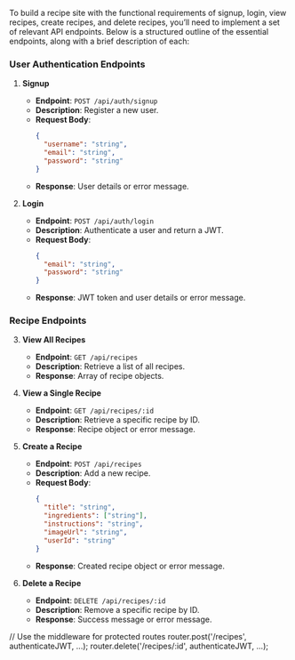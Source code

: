 To build a recipe site with the functional requirements of signup, login, view recipes, create recipes, and delete recipes, you’ll need to implement a set of relevant API endpoints. Below is a structured outline of the essential endpoints, along with a brief description of each:

### User Authentication Endpoints

1. **Signup**
   - **Endpoint**: `POST /api/auth/signup`
   - **Description**: Register a new user.
   - **Request Body**: 
     ```json
     {
       "username": "string",
       "email": "string",
       "password": "string"
     }
     ```
   - **Response**: User details or error message.

2. **Login**
   - **Endpoint**: `POST /api/auth/login`
   - **Description**: Authenticate a user and return a JWT.
   - **Request Body**: 
     ```json
     {
       "email": "string",
       "password": "string"
     }
     ```
   - **Response**: JWT token and user details or error message.

### Recipe Endpoints

3. **View All Recipes**
   - **Endpoint**: `GET /api/recipes`
   - **Description**: Retrieve a list of all recipes.
   - **Response**: Array of recipe objects.

4. **View a Single Recipe**
   - **Endpoint**: `GET /api/recipes/:id`
   - **Description**: Retrieve a specific recipe by ID.
   - **Response**: Recipe object or error message.

5. **Create a Recipe**
   - **Endpoint**: `POST /api/recipes`
   - **Description**: Add a new recipe.
   - **Request Body**: 
     ```json
     {
       "title": "string",
       "ingredients": ["string"],
       "instructions": "string",
       "imageUrl": "string",
       "userId": "string"
     }
     ```
   - **Response**: Created recipe object or error message.

6. **Delete a Recipe**
   - **Endpoint**: `DELETE /api/recipes/:id`
   - **Description**: Remove a specific recipe by ID.
   - **Response**: Success message or error message.

// Use the middleware for protected routes
router.post('/recipes', authenticateJWT, ...);
router.delete('/recipes/:id', authenticateJWT, ...);
```

